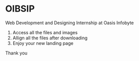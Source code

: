# OIBSIP
Web Development and Designing Internship at Oasis Infobyte

1. Access all the files and images
2. Allign all the files after downloading
3. Enjoy your new landing page 


Thank you
